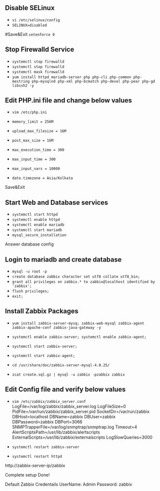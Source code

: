 ## Disable SELinux ##
- `vi /etc/selinux/config`
- `SELINUX=disabled`

#Save&Exit
`setenforce 0`

## Stop Firewalld Service ##
- `systemctl stop firewalld`
- `systemctl stop firewalld`
- `systemctl mask firewalld`
- `yum install httpd mariadb-server php php-cli php-common php-mestring php-mysqlnd php-xml php-bcmatch php-devel php-pear php-gd libssh2 -y`

## Edit PHP.ini file and change below values ##
- `vim /etc/php.ini`

- `memory_limit = 256M`
- `upload_max_filesize = 16M`
- `post_max_size = 16M`
- `max_execution_time = 300`
- `max_input_time = 300`
- `max_input_vars = 10000`
- `date.timezone = Asia/Kolkata`

Save&Exit

## Start Web and Database services ##
- `systemctl start httpd`
- `systemctl enable httpd`
- `systemctl enable mariadb`
- `systemctl start mariadb`
- `mysql_secure_installation`

Answer database config

## Login to mariadb and create database ##
- `mysql -u root -p`
- `create database zabbix character set utf8 collate utf8_bin;`
- `grant all privileges on zabbix.* to zabbix@localhost identified by 'zabbix';`
- `flush privileges;`
- `exit;`

## Install Zabbix Packages ##
- `yum install zabbix-server-mysq; zabbix-web-mysql zabbix-agent zabbix-apache-conf zabbix-java-gateway -y`

- `systemctl enable zabbix-server; systemctl enable zabbix-agent;`
- `systemctl start zabbix-server;`
- `systemctl start zabbix-agent;`

- `cd /usr/share/doc/zabbix-server-mysql-4.0.25/`
- `zcat create.sql.gz | mysql -u zabbix -pzabbix zabbix`

## Edit Config file and verify below values ##
- `vim /etc/zabbix/zabbix_server.conf`
LogFile=/var/log/zabbix/zabbix_server.log
LogFileSize=0
PidFile=/var/run/zabbix/zabbix_server.pid
SocketDir=/var/run/zabbix
DBHost=localhost
DBName=zabbix
DBUser=zabbix
DBPassword=zabbix
DBPort=3066
SNMPTrapperFile=/var/log/snmptrap/snmptrap.log
Timeout=4
AlertScriptsPath=/usr/lib/zabbix/alertscripts
ExternalScripts=/usr/lib/zabbix/externalscripts
LogSlowQueries=3000

- `systemctl restart zabbix-server`
- `systemctl restart httpd`

http://zabbix-server-ip/zabbix

Complete setup
Done!

Default Zabbix Credentails
UserName: Admin
Password: zabbix
